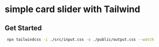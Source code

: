 # simple card slider with Tailwind

## Get Started

```sh
 npx tailwindcss -i ./src/input.css -o ./public/output.css --watch
 ```